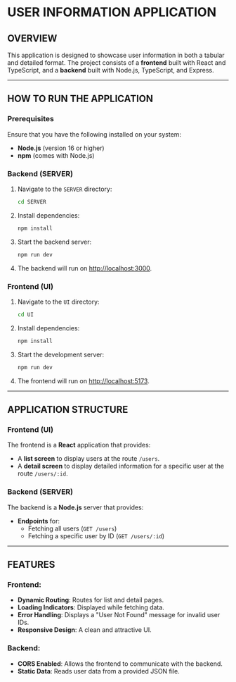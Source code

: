 
# USER INFORMATION APPLICATION

## OVERVIEW

This application is designed to showcase user information in both a tabular and detailed format. The project consists of a **frontend** built with React and TypeScript, and a **backend** built with Node.js, TypeScript, and Express.

---

## HOW TO RUN THE APPLICATION

### Prerequisites
Ensure that you have the following installed on your system:
- **Node.js** (version 16 or higher)
- **npm** (comes with Node.js)

### Backend (SERVER)
1. Navigate to the `SERVER` directory:
   ```bash
   cd SERVER
   ```
2. Install dependencies:
   ```bash
   npm install
   ```
3. Start the backend server:
   ```bash
   npm run dev
   ```
4. The backend will run on [http://localhost:3000](http://localhost:3000).

### Frontend (UI)
1. Navigate to the `UI` directory:
   ```bash
   cd UI
   ```
2. Install dependencies:
   ```bash
   npm install
   ```
3. Start the development server:
   ```bash
   npm run dev
   ```
4. The frontend will run on [http://localhost:5173](http://localhost:5173).

---

## APPLICATION STRUCTURE

### Frontend (UI)
The frontend is a **React** application that provides:
- A **list screen** to display users at the route `/users`.
- A **detail screen** to display detailed information for a specific user at the route `/users/:id`.

### Backend (SERVER)
The backend is a **Node.js** server that provides:
- **Endpoints** for:
  - Fetching all users (`GET /users`)
  - Fetching a specific user by ID (`GET /users/:id`)

---

## FEATURES 

### Frontend:
- **Dynamic Routing**: Routes for list and detail pages.
- **Loading Indicators**: Displayed while fetching data.
- **Error Handling**: Displays a "User Not Found" message for invalid user IDs.
- **Responsive Design**: A clean and attractive UI.

### Backend:
- **CORS Enabled**: Allows the frontend to communicate with the backend.
- **Static Data**: Reads user data from a provided JSON file.
